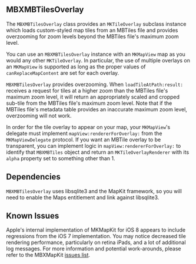## MBXMBTilesOverlay

The `MBXMBTilesOverlay` class provides an `MKTileOverlay` subclass instance
which loads custom-styled map tiles from an MBTiles file and provides
overzooming for zoom levels beyond the MBTiles file's maximum zoom level.

You can use an `MBXMBTilesOverlay` instance with an `MKMapView` map as you
would any other `MKTileOverlay`. In particular, the use of multiple overlays on
an `MKMapView` is supported as long as the proper values of
`canReplaceMapContent` are set for each overlay.

`MBXMBTilesOverlay` provides overzooming. When `loadTileAtPath:result:`
receives a request for tiles at a higher zoom than the MBTiles file's maximum
zoom level, it will return an appropriately scaled and cropped sub-tile from
the MBTiles file's maximum zoom level. Note that if the MBTiles file's metadata
table provides an inaccurate maximum zoom level, overzooming will not work.

In order for the tile overlay to appear on your map, your `MKMapView`'s
delegate must implement `mapView:rendererForOverlay:` from the
`MKMapViewDelegate` protocol. If you want an MBTile overlay to be transparent,
you can implement logic in `mapView:rendererForOverlay:` to identify that
`MBXMBTiles` object and return an `MKTileOverlayRenderer` with its `alpha`
property set to something other than 1.

## Dependencies

`MBXMBTilesOverlay` uses libsqlite3 and the MapKit framework, so you will need
to enable the Maps entitlement and link against libsqlite3.

## Known Issues

Apple's internal implementation of MKMapKit for iOS 8 appears to include
regressions from the iOS 7 implementation. You may notice decreased tile
rendering performance, particularly on retina iPads, and a lot of additional
log messages. For more information and potential work-arounds, please refer
to the MBXMapKit [issues list](https://github.com/mapbox/mbxmapkit/issues).

